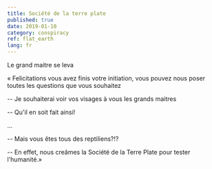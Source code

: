 ```yaml
---
title: Société de la terre plate
published: true
date: 2019-01-10
category: conspiracy
ref: flat_earth
lang: fr
---
```


Le grand maitre se leva

« Felicitations vous avez finis votre initiation, vous pouvez nous poser toutes les questions que vous souhaitez

-- Je souhaiterai voir vos visages à vous les grands maitres

-- Qu'il en soit fait ainsi!

...

-- Mais vous êtes tous des reptiliens?!?

-- En effet, nous creâmes la Société de la Terre Plate pour tester l'humanité.»
